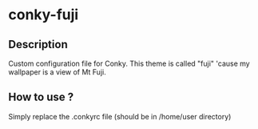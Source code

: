 # conky-fuji

## Description
Custom configuration file for Conky. This theme is called "fuji" 'cause my wallpaper is a view of Mt Fuji.

## How to use ?
Simply replace the .conkyrc file (should be in /home/user directory)

